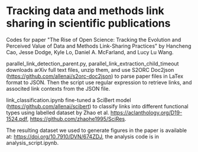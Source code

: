 # Tracking data and methods link sharing in scientific publications
Codes for paper "The Rise of Open Science: Tracking the Evolution and Perceived Value of Data and Methods Link-Sharing Practices" by Hancheng Cao, Jesse Dodge, Kyle Lo, Daniel A. McFarland, and Lucy Lu Wang.

parallel_link_detection_parent.py, parallel_link_extraction_child_timeout downloads arXiv full text files, unzip them, and use S2ORC Doc2json (https://github.com/allenai/s2orc-doc2json) to parse paper files in LaTex format to JSON. Then the script use regular expression to retrieve links, and associted link contexts from the JSON file.

link_classification.ipynb fine-tuned a SciBert model (https://github.com/allenai/scibert) to classify links into different functional types using labelled dataset by Zhao et al. https://aclanthology.org/D19-1524.pdf, https://github.com/zhaohe1995/SciRes.

The resulting dataset we used to generate figures in the paper is available at:  https://doi.org/10.7910/DVN/674ZDJ, the analysis code is in analysis_script.ipynb.
